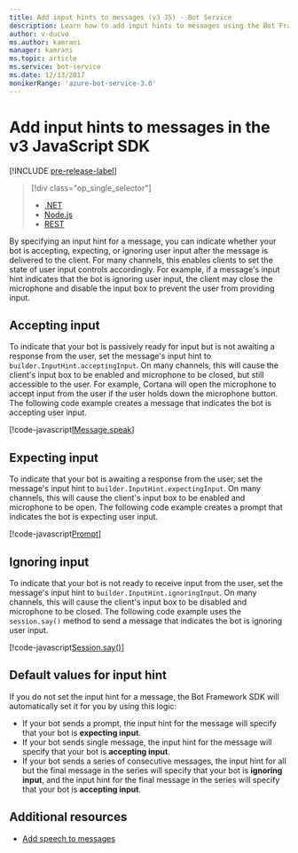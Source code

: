 ```yaml
---
title: Add input hints to messages (v3 JS) - Bot Service
description: Learn how to add input hints to messages using the Bot Framework SDK for JavaScript.
author: v-ducvo
ms.author: kamrani
manager: kamrani
ms.topic: article
ms.service: bot-service
ms.date: 12/13/2017
monikerRange: 'azure-bot-service-3.0'
---
```


# Add input hints to messages in the v3 JavaScript SDK

[!INCLUDE [pre-release-label](../includes/pre-release-label-v3.md)]

> [!div class="op_single_selector"]
> - [.NET](../dotnet/bot-builder-dotnet-add-input-hints.md)
> - [Node.js](../nodejs/bot-builder-nodejs-send-input-hints.md)
> - [REST](../rest-api/bot-framework-rest-connector-add-input-hints.md)

By specifying an input hint for a message, you can indicate whether your bot is accepting, expecting, or ignoring user input after the message is delivered to the client. For many channels, this enables clients to set the state of user input controls accordingly. For example, if a message's input hint indicates that the bot is ignoring user input, the client may close the microphone and disable the input box to prevent the user from providing input.

## Accepting input

To indicate that your bot is passively ready for input but is not awaiting a response from the user, set the message's input hint to `builder.InputHint.acceptingInput`. On many channels, this will cause the client's input box to be enabled and microphone to be closed, but still accessible to the user. For example, Cortana will open the microphone to accept input from the user if the user holds down the microphone button. The following code example creates a message that indicates the bot is accepting user input.

[!code-javascript[IMessage.speak](../includes/code/node-input-hints.js#InputHintAcceptingInput)]

## Expecting input

To indicate that your bot is awaiting a response from the user, set the message's input hint to `builder.InputHint.expectingInput`. On many channels, this will cause the client's input box to be enabled and microphone to be open. The following code example creates a prompt that indicates the bot is expecting user input.

[!code-javascript[Prompt](../includes/code/node-input-hints.js#InputHintExpectingInput)]

## Ignoring input

To indicate that your bot is not ready to receive input from the user, set the message's input hint to `builder.InputHint.ignoringInput`. 
On many channels, this will cause the client's input box to be disabled and microphone to be closed. The following code example uses the `session.say()` method to send a message that indicates the bot is ignoring user input.

[!code-javascript[Session.say()](../includes/code/node-input-hints.js#InputHintIgnoringInput)]

## Default values for input hint

If you do not set the input hint for a message, the Bot Framework SDK will automatically set it for you by using this logic: 

- If your bot sends a prompt, the input hint for the message will specify that your bot is **expecting input**.</li>
- If your bot sends single message, the input hint for the message will specify that your bot is **accepting input**.</li>
- If your bot sends a series of consecutive messages, the input hint for all but the final message in the series will specify that your bot is **ignoring input**, and the input hint for the final message in the series will specify that your bot is **accepting input**.

## Additional resources

- [Add speech to messages](bot-builder-nodejs-text-to-speech.md)
